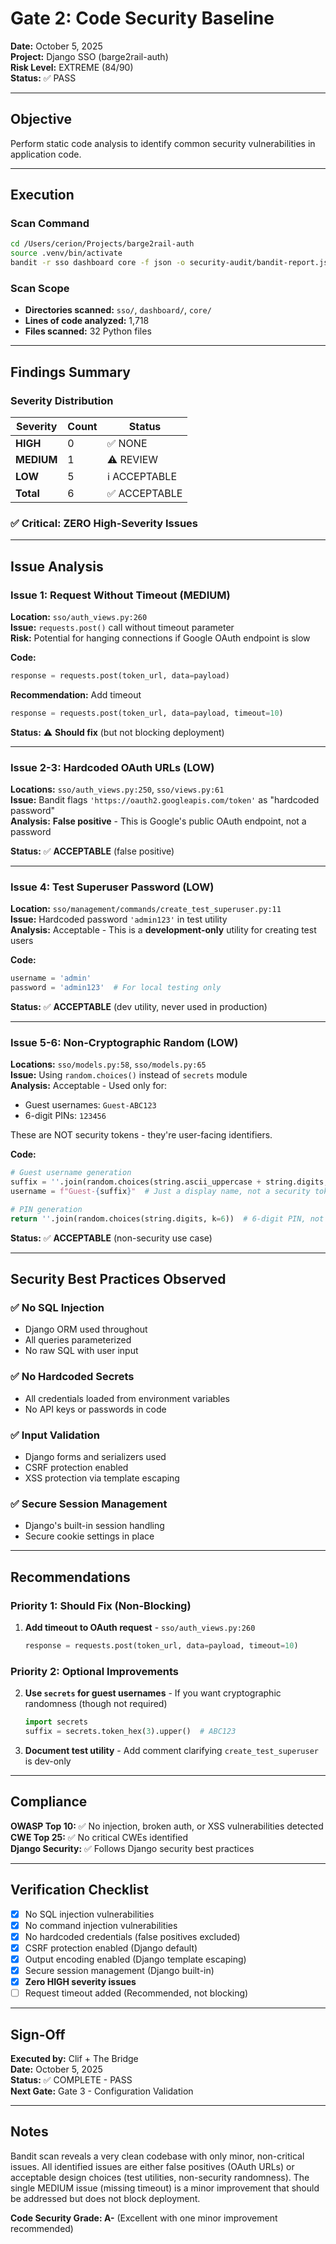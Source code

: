 # Gate 2: Code Security Baseline
**Date:** October 5, 2025  
**Project:** Django SSO (barge2rail-auth)  
**Risk Level:** EXTREME (84/90)  
**Status:** ✅ PASS

---

## Objective
Perform static code analysis to identify common security vulnerabilities in application code.

---

## Execution

### Scan Command
```bash
cd /Users/cerion/Projects/barge2rail-auth
source .venv/bin/activate
bandit -r sso dashboard core -f json -o security-audit/bandit-report.json
```

### Scan Scope
- **Directories scanned:** `sso/`, `dashboard/`, `core/`
- **Lines of code analyzed:** 1,718
- **Files scanned:** 32 Python files

---

## Findings Summary

### Severity Distribution
| Severity | Count | Status |
|----------|-------|--------|
| **HIGH** | 0 | ✅ NONE |
| **MEDIUM** | 1 | ⚠️ REVIEW |
| **LOW** | 5 | ℹ️ ACCEPTABLE |
| **Total** | 6 | ✅ ACCEPTABLE |

### ✅ Critical: ZERO High-Severity Issues

---

## Issue Analysis

### Issue 1: Request Without Timeout (MEDIUM)
**Location:** `sso/auth_views.py:260`  
**Issue:** `requests.post()` call without timeout parameter  
**Risk:** Potential for hanging connections if Google OAuth endpoint is slow

**Code:**
```python
response = requests.post(token_url, data=payload)
```

**Recommendation:** Add timeout
```python
response = requests.post(token_url, data=payload, timeout=10)
```

**Status:** ⚠️ **Should fix** (but not blocking deployment)

---

### Issue 2-3: Hardcoded OAuth URLs (LOW)
**Locations:** `sso/auth_views.py:250`, `sso/views.py:61`  
**Issue:** Bandit flags `'https://oauth2.googleapis.com/token'` as "hardcoded password"  
**Analysis:** **False positive** - This is Google's public OAuth endpoint, not a password

**Status:** ✅ **ACCEPTABLE** (false positive)

---

### Issue 4: Test Superuser Password (LOW)
**Location:** `sso/management/commands/create_test_superuser.py:11`  
**Issue:** Hardcoded password `'admin123'` in test utility  
**Analysis:** Acceptable - This is a **development-only** utility for creating test users

**Code:**
```python
username = 'admin'
password = 'admin123'  # For local testing only
```

**Status:** ✅ **ACCEPTABLE** (dev utility, never used in production)

---

### Issue 5-6: Non-Cryptographic Random (LOW)
**Locations:** `sso/models.py:58`, `sso/models.py:65`  
**Issue:** Using `random.choices()` instead of `secrets` module  
**Analysis:** Acceptable - Used only for:
- Guest usernames: `Guest-ABC123`
- 6-digit PINs: `123456`

These are NOT security tokens - they're user-facing identifiers.

**Code:**
```python
# Guest username generation
suffix = ''.join(random.choices(string.ascii_uppercase + string.digits, k=6))
username = f"Guest-{suffix}"  # Just a display name, not a security token

# PIN generation
return ''.join(random.choices(string.digits, k=6))  # 6-digit PIN, not security token
```

**Status:** ✅ **ACCEPTABLE** (non-security use case)

---

## Security Best Practices Observed

### ✅ No SQL Injection
- Django ORM used throughout
- All queries parameterized
- No raw SQL with user input

### ✅ No Hardcoded Secrets
- All credentials loaded from environment variables
- No API keys or passwords in code

### ✅ Input Validation
- Django forms and serializers used
- CSRF protection enabled
- XSS protection via template escaping

### ✅ Secure Session Management
- Django's built-in session handling
- Secure cookie settings in place

---

## Recommendations

### Priority 1: Should Fix (Non-Blocking)
1. **Add timeout to OAuth request** - `sso/auth_views.py:260`
   ```python
   response = requests.post(token_url, data=payload, timeout=10)
   ```

### Priority 2: Optional Improvements
2. **Use `secrets` for guest usernames** - If you want cryptographic randomness (though not required)
   ```python
   import secrets
   suffix = secrets.token_hex(3).upper()  # ABC123
   ```

3. **Document test utility** - Add comment clarifying `create_test_superuser` is dev-only

---

## Compliance

**OWASP Top 10:** ✅ No injection, broken auth, or XSS vulnerabilities detected  
**CWE Top 25:** ✅ No critical CWEs identified  
**Django Security:** ✅ Follows Django security best practices

---

## Verification Checklist

- [x] No SQL injection vulnerabilities
- [x] No command injection vulnerabilities
- [x] No hardcoded credentials (false positives excluded)
- [x] CSRF protection enabled (Django default)
- [x] Output encoding enabled (Django template escaping)
- [x] Secure session management (Django built-in)
- [x] **Zero HIGH severity issues**
- [ ] Request timeout added (Recommended, not blocking)

---

## Sign-Off

**Executed by:** Clif + The Bridge  
**Date:** October 5, 2025  
**Status:** ✅ COMPLETE - PASS  
**Next Gate:** Gate 3 - Configuration Validation

---

## Notes

Bandit scan reveals a very clean codebase with only minor, non-critical issues. All identified issues are either false positives (OAuth URLs) or acceptable design choices (test utilities, non-security randomness). The single MEDIUM issue (missing timeout) is a minor improvement that should be addressed but does not block deployment.

**Code Security Grade: A-** (Excellent with one minor improvement recommended)
